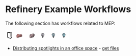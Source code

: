 # Refinery Example Workflows

The following section has workflows related to MEP:

<img src="../../.gitbook/assets/sample/workflows3.png" style="width:200px;"/>

* [Distributing spotlights in an office space](04-03-01_distributing-lights-in-an-office-space.md) - [get files](https://github.com/martinstacey/RefineryPrimer/tree/ContentBranch/04-sample-workflows/04-00_sample_files/04-00-03_mep/03-01_Distributing-lights) 
